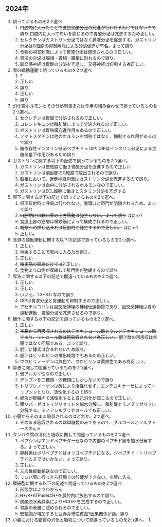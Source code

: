 ## 2024年

1. 誤っているものを2ツ選べ
	1. ~~口腔内に入ったことで直接胃酸分泌の亢進が行われるわけではないので誤り~~ 口腔内に入って匂いを感じるので胃酸分泌は亢進するため正しい。
	2. セレクチンはガストリン分泌ではなく膵液分泌を促進する。ガストリン分泌はG細胞の抑制解除による分泌促進が有名。よって誤り
	3. 食物の視覚刺激によって胃液分泌は促進されるので正しい。
	4. 胃液の分泌は脳相・胃相・腸相に別れるので誤り。
	5. 副交感神経は胃酸の分泌を亢進し、交感神経は抑制する為正しい。
2. 胃の蠕動運動で誤っているものを2つ選べ
	1. ?
	2. 正しい
	3. 誤り
	4. 正しい
	5. 誤り
3. 消化管ホルモンとその分泌刺激または作用の組み合わせで誤っているものを2つ選べ。
	1. セクレチンは胃酸で分泌されるので正しい。
	2. コレシトキニンは脂肪酸によって分泌されるので正しい。
	3. ガストリンは胃粘膜亢進作用もあるので正しい。
	4. ソマトスタチンは他のホルモンを増強ではなく、抑制する作用があるので誤り
	5. 糖依存性インスリン分泌ペプチド = GIP: GIPはインスリン分泌による血糖値低下作用があるため誤り
4. ガストリンに関する以下の記述で誤っているものを2つ選べ。
	1. ガストリンは壁細胞に働き胃酸分泌を促進するので正しい
	2. ガストリンは前庭部のG細胞で放出されるので誤り。
	3. 脳相において、迷走神経刺激はガストリン分泌を亢進するので誤り。
	4. ガストリンは血中に分泌されるホルモンなので正しい。
	5. ガストリンはECL細胞に働きヒスタミン分泌を亢進する
5. 嚥下に関する以下の記述で誤っているものを2つ選べ。
	1. 嚥下反射時に呼吸は行われない。喉頭口と声門が閉鎖されるため。よって誤り
	2. ~~口腔期には軟口蓋の上方移動は発生しない。よって誤り~~ はにゃ?
	3. 食道上部の筋層は横紋筋によって構成されるので正しい。
	4. ~~咽頭への押し込まれは反射的に発生するので正しい。~~ はにゃ?
	5. 正しい。
6. 食道の蠕動運動に関する以下の記述で誤っているものを2つ選べ。
	1. 正しい
	2. 弛緩することで胃内に入るため誤り。
	3. 正しい
	4. ~~輪走筋の収縮だけでは?~~ 正しい。
	5. 食物より口側が収縮して肛門側が弛緩するので誤り
7. 胃液に関する以下の記述で間違っているものを2つ選べ。
	1. 正しい
	2. 正しい
	3. いいえ、1.3~3.0 なので誤り
	4. GIPは胃液分泌と胃運動を抑制するので正しい。
	5. アセチルコリンは副交感神経の神経伝達物質であり、副交感神経は胃の蠕動運動、胃酸分泌を亢進させるので誤り。
8. 胆汁に関する以下の記述で誤っているものを2つ選べ。
	1. 正しい
	2. ~~空腸から再吸収されるのはデオキシコール酸とウルソデオキシコール酸であり、リトコール酸は再吸収されない為正しい。~~ 胆汁酸の再吸収は空腸ではなく回腸である。よって誤り。
	3. 胆汁に酵素は含まれないため誤り。
	4. 胆汁はビリルビンの排出経路でもあるため正しい。
	5. ウロビリノーゲンは無色で、ウロビリンは黄橙色である為正しい。
9. 膵液に関して間違っているものを2つ選べ。
	1. 弱アルカリ性なので正しい
	2. デンプンを二糖類・少糖類にしかしないので誤り
	3. トリプシノーゲンは酸により活性化せず、エンテロキナーゼによってトリプシンとなり、活性化するので誤り
	4. 膵液が膵臓内で活性化すると自己消化が起こるので正しい。
	5. 膵リパーゼはトリグリセリドを加水分解し、脂肪酸とモノグリセリドに分解する。モノアシルグリセロールでも正しい。
10. 小腸からそのまま吸収されるのはどれか。2つ選べ。
	1. そのまま吸収されるのは単糖類のみであるので、グルコースとフルクトースのa, e
11. タンパク質の消化と吸収に関して間違っているものを2つ選べ
	1. ペプシンはエンドペプチダーゼなので内部のペプチド鎖を加水分解する。よって正しい。
	2. 膵酵素はポリペプチドはオリゴペプチドになる。ジペプチド・トリペプチドとまではいかない。よって誤り。
	3. 正しい。
	4. 三次性能動輸送なので正しい。
	5. リンパ管に行ったら肝臓での貯蔵ができない。血管に入る。
12. 壁細胞に関する以下の記述で間違っているものを2つ選べ
	1. 形態学はようわからん
	2. H+/K+ATPaseはH+を腺腔内に放出するので誤り。
	3. 炭酸脱水素酵素によりHCO3-を生成するので正しい。
	4. 胃腺の表層に認められるので正しい。
	5. 壁細胞が増加すると巨赤芽球性貧血?因果関係が謎。誤り
13. 小腸における脂質の消化と吸収について間違っているものを2つ選べ。
	1. 